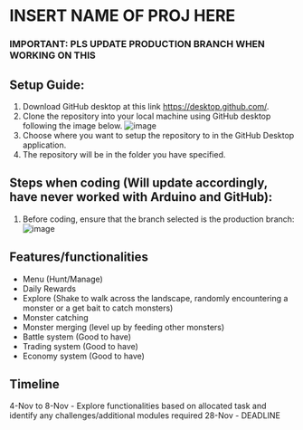 # INSERT NAME OF PROJ HERE
### IMPORTANT: PLS UPDATE PRODUCTION BRANCH WHEN WORKING ON THIS

## Setup Guide:
1. Download GitHub desktop at this link https://desktop.github.com/.
2. Clone the repository into your local machine using GitHub desktop following the image below.
![image](https://user-images.githubusercontent.com/23615745/140253966-68dd7510-d6fd-4ceb-aa10-d08cf919e2a1.png)
3. Choose where you want to setup the repository to in the GitHub Desktop application.
4. The repository will be in the folder you have specified.

## Steps when coding (Will update accordingly, have never worked with Arduino and GitHub):
1. Before coding, ensure that the branch selected is the production branch:
![image](https://user-images.githubusercontent.com/23615745/140255287-00a96237-9f38-47df-96a9-9005674a5576.png)


## Features/functionalities
- Menu (Hunt/Manage)
- Daily Rewards
- Explore (Shake to walk across the landscape, randomly encountering a monster or a get bait to catch monsters)
- Monster catching
- Monster merging (level up by feeding other monsters)
- Battle system (Good to have)
- Trading system (Good to have)
- Economy system (Good to have)

## Timeline
4-Nov to 8-Nov - Explore functionalities based on allocated task and identify any challenges/additional modules required
28-Nov - DEADLINE
